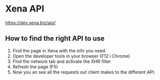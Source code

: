 # Xena API


https://dev.xena.biz/api/

## How to find the right API to use

1. Find the page in Xena with the info you need.
2. Open the developer tools in your browser (F12 i Chrome)
3. Find the network tab and activate the XHR filter
4. Refresh the page (F5)
5. Now you an see all the requests out client makes to the different API.
